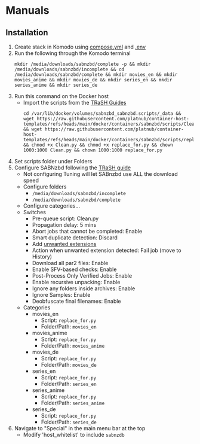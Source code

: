 # Manuals
## Installation
1. Create stack in Komodo using [compose.yml](https://github.com/platnub/container-host-templates/blob/main/docker/containers/sabnzbd/compose.yml) and [.env](https://github.com/platnub/container-host-templates/blob/main/docker/containers/sabnzbd/.env)
2. Run the following through the Komodo terminal
   ```
   mkdir /media/downloads/sabnzbd/complete -p && mkdir /media/downloads/sabnzbd/incomplete && cd /media/downloads/sabnzbd/complete && mkdir movies_en && mkdir movies_anime && mkdir movies_de && mkdir series_en && mkdir series_anime && mkdir series_de
   ```
3. Run this command on the Docker host
     - Import the scripts from the [TRaSH Guides](https://trash-guides.info/Downloaders/SABnzbd/scripts/)
       ```
       cd /var/lib/docker/volumes/sabnzbd_sabnzbd.scripts/_data && wget https://raw.githubusercontent.com/platnub/container-host-templates/refs/heads/main/docker/containers/sabnzbd/scripts/Clean.py && wget https://raw.githubusercontent.com/platnub/container-host-templates/refs/heads/main/docker/containers/sabnzbd/scripts/replace_for.py && chmod +x Clean.py && chmod +x replace_for.py && chown 1000:1000 Clean.py && chown 1000:1000 replace_for.py
       ```
4. Set scripts folder under Folders
5. Configure SABNzbd following the [TRaSH guide](https://trash-guides.info/Downloaders/SABnzbd/Basic-Setup/)
     - Not configuring Tuning will let SABnzbd use ALL the download speed
     - Configure folders
         - `/media/downloads/sabnzbd/incomplete`
         - `/media/downloads/sabnzbd/complete`
     - Configure categories...
     - Switches
         - Pre-queue script: Clean.py
         - Propagation delay: 5 mins
         - Abort jobs that cannot be completed: Enable
         - Smart duplicate detection: Discard
         - Add [unwanted extensions](https://trash-guides.info/Downloaders/SABnzbd/Basic-Setup/#prevent-unwanted-extensions)
         - Action when unwanted extension detected: Fail job (move to History)
         - Download all par2 files: Enable
         - Enable SFV-based checks: Enable
         - Post-Process Only Verified Jobs: Enable
         - Enable recursive unpacking: Enable
         - Ignore any folders inside archives: Enable
         - Ignore Samples: Enable
         - Deobfuscate final filenames: Enable
     - Categories
         - movies_en
             - Script: `replace_for.py`
             - Folder/Path: `movies_en`
         - movies_anime
             - Script: `replace_for.py`
             - Folder/Path: `movies_anime`
         - movies_de
             - Script: `replace_for.py`
             - Folder/Path: `movies_de`
         - series_en
             - Script: `replace_for.py`
             - Folder/Path: `series_en`
         - series_anime
             - Script: `replace_for.py`
             - Folder/Path: `series_anime`
         - series_de
             - Script: `replace_for.py`
             - Folder/Path: `series_de`
6. Navigate to "Special" in the main menu bar at the top
     - Modify 'host_whitelist' to include `sabnzdb`
